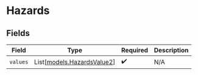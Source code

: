 # Hazards


## Fields

| Field                                                    | Type                                                     | Required                                                 | Description                                              |
| -------------------------------------------------------- | -------------------------------------------------------- | -------------------------------------------------------- | -------------------------------------------------------- |
| `values`                                                 | List[[models.HazardsValue2](../models/hazardsvalue2.md)] | :heavy_check_mark:                                       | N/A                                                      |